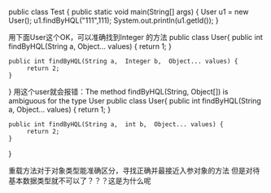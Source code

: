 public class Test {
	  public static void main(String[] args) {
    User u1 = new User();
    u1.findByHQL("111",111);
    System.out.println(u1.getId());
}

用下面User这个OK，可以准确找到Integer 的方法
public class User{
    public int findByHQL(String a, Object... values) {
        return 1;
    }

    public int findByHQL(String a,  Integer b,  Object... values) {
    	 return 2;
    }
}
用这个user就会报错：The method findByHQL(String, Object[]) is ambiguous for the type User
public class User{
    public int findByHQL(String a, Object... values) {
        return 1;
    }

    public int findByHQL(String a,  int b,  Object... values) {
    	 return 2;
    }
}

重载方法对于对象类型能准确区分，寻找正确并最接近入参对象的方法
但是对待基本数据类型就不可以了？？？这是为什么呢
